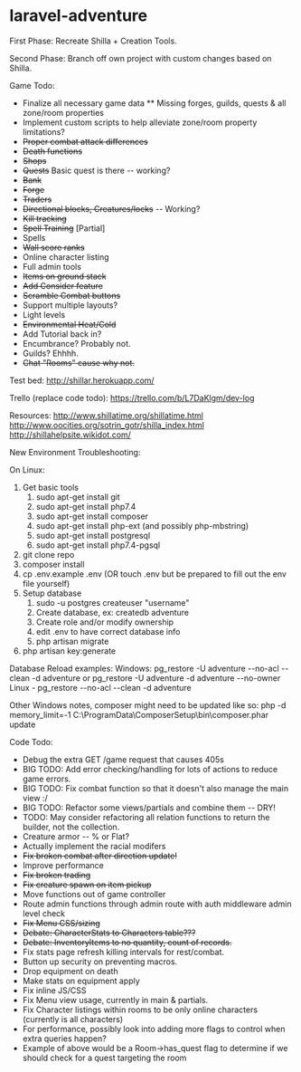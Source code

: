 # laravel-adventure

First Phase:  Recreate Shilla + Creation Tools.

Second Phase: Branch off own project with custom changes based on Shilla.

Game Todo:

* Finalize all necessary game data
	** Missing forges, guilds, quests & all zone/room properties
* Implement custom scripts to help alleviate zone/room property limitations?
* ~~Proper combat attack differences~~
* ~~Death functions~~
* ~~Shops~~
* ~~Quests~~ Basic quest is there -- working?
* ~~Bank~~
* ~~Forge~~
* ~~Traders~~
* ~~Directional blocks, Creatures/locks~~ -- Working?
* ~~Kill tracking~~
* ~~Spell Training~~ [Partial]
* Spells
* ~~Wall score ranks~~
* Online character listing
* Full admin tools
* ~~Items on ground stack~~
* ~~Add Consider feature~~
* ~~Scramble Combat buttons~~
* Support multiple layouts?
* Light levels
* ~~Environmental Heat/Cold~~
* Add Tutorial back in?
* Encumbrance?  Probably not.
* Guilds?  Ehhhh.
* ~~Chat "Rooms" cause why not.~~


Test bed: http://shillar.herokuapp.com/

Trello (replace code todo): https://trello.com/b/L7DaKlgm/dev-log

Resources: 
http://www.shillatime.org/shillatime.html
http://www.oocities.org/sotrin_gotr/shilla_index.html
http://shillahelpsite.wikidot.com/

New Environment Troubleshooting:

On Linux:

1. Get basic tools
	1. sudo apt-get install git
	2. sudo apt-get install php7.4
	3. sudo apt-get install composer
	4. sudo apt-get install php-ext (and possibly php-mbstring)
	5. sudo apt-get install postgresql
	6. sudo apt-get install php7.4-pgsql
2. git clone repo
3. composer install
4. cp .env.example .env   (OR touch .env but be prepared to fill out the env file yourself)
5. Setup database
	1. sudo -u postgres createuser "username"
	2. Create database, ex: createdb adventure
	3. Create role and/or modify ownership
	4. edit .env to have correct database info
	5. php artisan migrate
9. php artisan key:generate

Database Reload examples:
Windows:
	pg_restore -U adventure --no-acl --clean -d adventure <file>
	or
	pg_restore -U adventure -d adventure --no-owner <file>
Linux - pg_restore --no-acl --clean -d adventure <file>

Other Windows notes, composer might need to be updated like so:
php -d memory_limit=-1 C:\ProgramData\ComposerSetup\bin\composer.phar update

Code Todo:

* Debug the extra GET /game request that causes 405s
* BIG TODO: Add error checking/handling for lots of actions to reduce game errors.
* BIG TODO: Fix combat function so that it doesn't also manage the main view :/
* BIG TODO: Refactor some views/partials and combine them -- DRY!
* TODO: May consider refactoring all relation functions to return the builder, not the collection.
* Creature armor -- % or Flat?
* Actually implement the racial modifers
* ~~Fix broken combat after direction update!~~
* Improve performance
* ~~Fix broken trading~~
* ~~Fix creature spawn on item pickup~~
* Move functions out of game controller
* Route admin functions through admin route with auth middleware admin level check
* ~~Fix Menu CSS/sizing~~
* ~~Debate: CharacterStats to Characters table???~~
* ~~Debate: InventoryItems to no quantity, count of records.~~
* Fix stats page refresh killing intervals for rest/combat.
* Button up security on preventing macros.  
* Drop equipment on death
* Make stats on equipment apply
* Fix inline JS/CSS
* Fix Menu view usage, currently in main & partials.
* Fix Character listings within rooms to be only online characters (currently is all characters)
* For performance, possibly look into adding more flags to control when extra queries happen?
* Example of above would be a Room->has_quest flag to determine if we should check for a quest targeting the room
